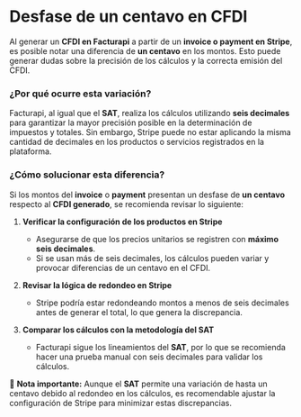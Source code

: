 # Desfase de un centavo en CFDI

Al generar un **CFDI en Facturapi** a partir de un **invoice o payment en Stripe**, es posible notar una diferencia de **un centavo** en los montos. Esto puede generar dudas sobre la precisión de los cálculos y la correcta emisión del CFDI.

### **¿Por qué ocurre esta variación?**
Facturapi, al igual que el **SAT**, realiza los cálculos utilizando **seis decimales** para garantizar la mayor precisión posible en la determinación de impuestos y totales. Sin embargo, Stripe puede no estar aplicando la misma cantidad de decimales en los productos o servicios registrados en la plataforma.

### **¿Cómo solucionar esta diferencia?**
Si los montos del **invoice** o **payment** presentan un desfase de **un centavo** respecto al **CFDI generado**, se recomienda revisar lo siguiente:

1. **Verificar la configuración de los productos en Stripe**  
   - Asegurarse de que los precios unitarios se registren con **máximo seis decimales**.  
   - Si se usan más de seis decimales, los cálculos pueden variar y provocar diferencias de un centavo en el CFDI.

2. **Revisar la lógica de redondeo en Stripe**  
   - Stripe podría estar redondeando montos a menos de seis decimales antes de generar el total, lo que genera la discrepancia.

3. **Comparar los cálculos con la metodología del SAT**  
   - Facturapi sigue los lineamientos del **SAT**, por lo que se recomienda hacer una prueba manual con seis decimales para validar los cálculos.

📌 **Nota importante:** Aunque el **SAT** permite una variación de hasta un centavo debido al redondeo en los cálculos, es recomendable ajustar la configuración de Stripe para minimizar estas discrepancias.